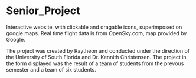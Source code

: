 # Senior_Project
Interactive website, with clickable and dragable icons, superimposed on google maps. Real time flight data is from OpenSky.com, map provided by Google. 

The project was created by Raytheon and conducted under the direction of the University of South Florida and Dr. Kennith Christensen. The project in the form displayed was the result of a team of students from the prevous semester and a team of six students. 
